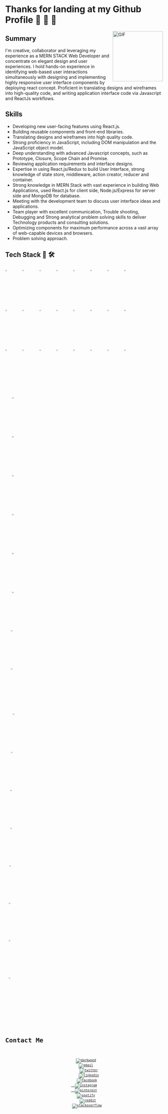 # Thanks for landing at my Github Profile 🚀 🚀 🚀
<img align="right" alt="GIF" height="160px" src="https://media.giphy.com/media/eNAsjO55tPbgaor7ma/giphy.gif" />

## Summary
 I'm creative, collaborator and leveraging my experience as a MERN STACK
        Web Developer and concentrate on elegant design and user experiences. I
        hold hands-on experience in identifying web-based user interactions
        simultaneously with designing and implementing highly responsive user
        interface components by deploying react concept. Proficient in
        translating designs and wireframes into high-quality code, and writing
        application interface code via Javascript and ReactJs workflows.
<br />

## Skills
- Developing new user-facing features using React.js.
- Building reusable components and front-end libraries.
- Translating designs and wireframes into high quality code.
- Strong proficiency in JavaScript, including DOM manipulation and the JavaScript object model.
- Deep understanding with advanced Javascript concepts, such as Prototype, Closure, Scope Chain and Promise. 
- Reviewing application requirements and interface designs.
- Expertise in using React.js/Redux to build User Interface, strong knowledge of state store, middleware, action creator, reducer and container.
- Strong knowledge in MERN Stack with vast experience in building Web Applications, used React.js for client side, Node.js/Express for server side and MongoDB for database. 
- Meeting with the development team to discuss user interface ideas and applications.
- Team player with excellent communication, Trouble shooting, Debugging and Strong analytical problem solving skills to deliver Technology products and consulting solutions. 
- Optimizing components for maximum performance across a vast array of web-capable devices and browsers.
- Problem solving approach.

## Tech Stack 🧰 🛠 
<p>
   <code><img width="10%" height="3%"  src="https://imguploader.net/if/sQVO4XWTU7Yu.svg"></code>
   <code><img width="10%" height="3%" src="https://imguploader.net/if/QQcGwbHIPrin.svg"></code>
   <code><img width="10%" height="3%" src="https://imguploader.net/if/ZUPy79DfP3bh.svg"></code>
   <code><img width="10%" height="3%" src="https://imguploader.net/if/VOnPfcq9Uvmn.svg"></code>
   <code><img width="10%" height="3%"  src="https://imguploader.net/if/NdEtBrWFMfIW.svg"></code>
   <code><img width="10%" height="3%"  src="https://imguploader.net/if/yJWZRgVUbtnp.svg"></code>
   <code><img width="10%" height="3%"  src="https://imguploader.net/if/89K9jCr7nTCD.svg"></code>
   <code><img width="10%" height="3%"  src="https://imguploader.net/if/HUT9hpjVufpM.svg"></code>
   <br />
   <code><img width="10%" height="3%" src="https://imguploader.net/if/VGlWjsEuDzjz.svg"></code>
   <code><img width="10%" height="3%"  src="https://imguploader.net/if/1FbXZ5FhEUr9.svg"></code>
   <code><img width="10%" height="3%"  src="https://imguploader.net/if/o32nXVGGqv3J.svg"></code>
   <code><img width="10%" height="3%"  src="https://imguploader.net/if/0FwrBlyxlRrY.svg"></code>
   <code><img width="10%" height="3%"  src="https://upload.vectorlogo.zone/logos/nextjs/images/2d3864ef-00e0-4026-ab1d-30e4a98e2899.svg"></code>
   <code><img width="10%" height="3%"  src="https://imguploader.net/if/uG2z2NYpbkLK.svg"></code>
   <code><img width="10%" height="3%"  src="https://imguploader.net/if/HBqxjLBwJe0R.svg"></code>
   <code><img width="10%" height="3%"  src="https://raw.githubusercontent.com/styled-components/brand/bde053200192814dcd55923b6e41884d18e51665/styled-components.svg"></code>
  <br />
   <code><img width="10%" height="3%" src="https://imguploader.net/if/5laSGnWFyEGg.svg"></code>
   <code><img width="10%" height="3%" src="https://imguploader.net/if/BVGRO42f8dLX.svg"></code>
   <code><img width="10%" height="3%" src="https://imguploader.net/if/28jRMgow8x4g.svg"></code>
   <code><img width="10%" height="3%" src="https://imguploader.net/if/VJuQJGCkSn9R.svg"></code>
   <code><img width="10%" height="3%" src="https://imguploader.net/if/m4mYmgJu8obw.svg"></code>
   <code><img width="10%" height="3%" src="https://imguploader.net/if/On0BKaWa0kEN.svg"></code> 
   <code><img width="10%" height="3%" src="https://imguploader.net/if/UP47kFbSoHBw.svg"></code> 
   <code><img width="10%" height="3%" src="https://imguploader.net/if/M3zBZTxnWtwC.svg"</code>
   <br />
   <code><img width="10%" height="3%" src="https://imguploader.net/if/gxuBCIi8OZl1.svg"></code>
   <code><img width="10%" height="3%" src="https://imguploader.net/if/gUkZXWAHUlo3.svg"></code>
   <code><img width="10%" height="3%" src="https://imguploader.net/if/7vgzFLEOHscl.svg"></code>
   <code><img width="10%" height="3%" src="https://imguploader.net/if/MuVjmGoILJM4.svg"></code>
   <code><img width="10%" height="3%" src="https://imguploader.net/if/NpwdltZrKxU7.svg"></code>
   <code><img width="10%" height="3%" src="https://imguploader.net/if/ibmfdxj1ThJ6.svg"</code>
   <code><img width="10%" height="3%" src="https://imguploader.net/if/cD826FojQQy1.svg"></code>
   <code><img width="10%" height="3%" src="https://imguploader.net/if/MtZ1UGYRP3p8.svg"></code>
   <br/>   
    <code><img width="10%" height="3%"  src="https://imguploader.net/if/yQlVurd3W16A.svg"></code>
   <code><img width="10%" height="3%" src="https://imguploader.net/if/F3fXz4HfPEX2.svg"</code>
   <code><img width="10%" height="3%" src="https://imguploader.net/if/jhYssZzjiE5S.svg"></code>
   <code><img width="10%" height="3%" src="https://imguploader.net/if/ionLlyZGtbUI.svg"</code>
   <code><img width="10%" height="3%" src="https://imguploader.net/if/9qovhHOkf8mc.svg"</code>
   <code><img width="10%" height="3%" src="https://imguploader.net/if/obaSCVjGQngi.svg"></code>
   <code><img width="10%" height="3%" style="color: white" src="https://imguploader.net/if/PJgaIc7mNWws.svg"></code>
   <code><img width="10%" height="3%" src="https://imguploader.net/if/twDDqI7svRpg.svg"></code>
 </p>
      
# Contact Me
<p align="center">
  <a href="https://raza-portfolio.vercel.app"><img src="https://img.icons8.com/fluent/64/000000/domain.png" alt="darkwood"/></a>
  <a href="mailto:007razajutt@gmail.com"><img src="https://img.icons8.com/color/64/000000/gmail.png" alt="email"/></a>
     <a href="https://twitter.com/@RAzaALy4"><img src="https://img.icons8.com/color/64/000000/twitter-squared.png" alt="twitter"/></a>
     <a href="https://linkedin.com/in/raza-aly-18b003216"><img src="https://img.icons8.com/color/64/000000/linkedin.png" alt="linkedin"/></a>
   <a href=""><img src="https://img.icons8.com/color/64/000000/facebook.png" alt="facebook"/>
  <a href="https://www.instagram.com/razaly007"><img src="https://img.icons8.com/color/64/000000/instagram-new.png" alt="instagram"/>
  <a href="https://ro.pinterest.com/007razajutt"><img src="https://img.icons8.com/color/64/000000/pinterest--v1.png" alt="pinterest"/></a>
  <a href="https://open.spotify.com/user/8dbv9nam4rcpw7l5gmbgqktmn"><img src="https://img.icons8.com/color/64/000000/spotify--v1.png" alt="spotify"/></a>
    <a href="https://www.reddit.com/user/RAzaALy"><img src="https://img.icons8.com/color/64/000000/reddit.png" alt="reddit"/></a>
   <a href="https://stackoverflow.com/users/4027349/RAzaALy"><img src="https://img.icons8.com/color/64/000000/stackoverflow.png" alt="stackoverflow"/></a>
</p>
